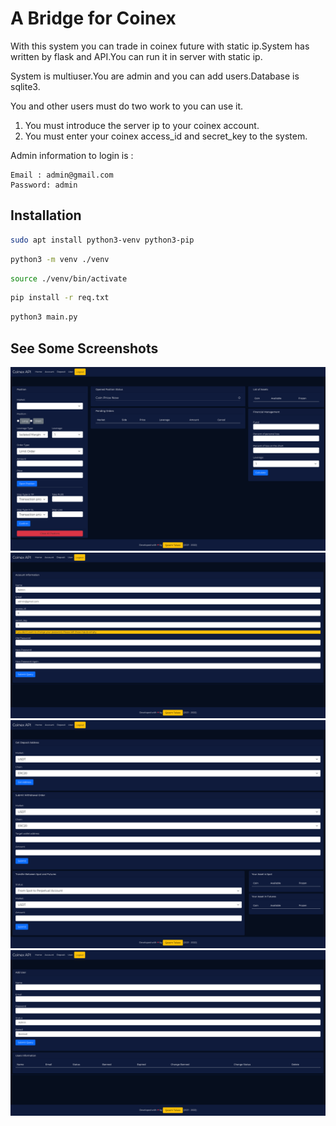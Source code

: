 # A Bridge for Coinex
With this system you can trade in coinex future with static ip.System has written by flask and API.You can run it in server with static ip.

System is multiuser.You are admin and you can add users.Database is sqlite3.

You and other users must do two work to you can use it.
1. You must introduce the server ip to your coinex account.
2. You must enter your coinex access_id and  secret_key  to the system.

Admin information to login is :
```
Email : admin@gmail.com
Password: admin
```

## Installation
```bash
sudo apt install python3-venv python3-pip
```
```bash
python3 -m venv ./venv
```
```bash
source ./venv/bin/activate
```
```bash
pip install -r req.txt
```
```bash
python3 main.py
```

## See Some Screenshots
![alt text](screenshot/1.png)
![alt text](screenshot/2.png)
![alt text](screenshot/3.png)
![alt text](screenshot/4.png)